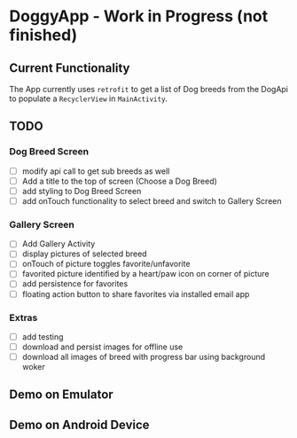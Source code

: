 # DoggyApp - Work in Progress (not finished)
## Current Functionality
The App currently uses `retrofit` to get a list of Dog breeds from the DogApi to populate a `RecyclerView` in `MainActivity`.
## TODO
### Dog Breed Screen
- [ ] modify api call to get sub breeds as well
- [ ] Add a title to the top of screen (Choose a Dog Breed)
- [ ] add styling to Dog Breed Screen
- [ ] add onTouch functionality to select breed and switch to Gallery Screen
### Gallery Screen
- [ ] Add Gallery Activity
- [ ] display pictures of selected breed
- [ ] onTouch of picture toggles favorite/unfavorite
- [ ] favorited picture identified by a heart/paw icon on corner of picture
- [ ] add persistence for favorites
- [ ] floating action button to share favorites via installed email app
### Extras
- [ ] add testing
- [ ] download and persist images for offline use
- [ ] download all images of breed with progress bar using background woker
## Demo on Emulator
## Demo on Android Device
